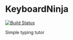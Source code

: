 # KeyboardNinja
[![Build Status](https://travis-ci.com/makarov-is/KeyboardNinja.svg?token=SbEztxVxTsYnSKjsKyU5&branch=main)](https://travis-ci.com/makarov-is/KeyboardNinja)

Simple typing tutor
